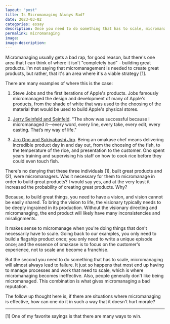 ```yaml
---
layout: "post"
title: Is Micromanaging Always Bad?
date: 2023-03-02
categories: essay
description: Once you need to do something that has to scale, micromanaging doesn't make sense.
permalink: micromanaging
image:
image-description:
---
```

Micromanaging usually gets a bad rap, for good reason, but there's one area that I can think of where it isn't "completely bad" - building great products. I'm not saying that micromanagement is needed to create great products, but rather, that it's an area where it's a viable strategy [1].

There are many examples of where this is the case:

1. Steve Jobs and the first iterations of Apple's products. Jobs famously micromanaged the design and development of many of Apple's products, from the shade of white that was used to the choosing of the material that would be used to build Apple's physical stores.

2. [Jerry Seinfeld and Seinfeld](https://hbr.org/2017/01/lifes-work-jerry-seinfeld). "The show was successful because I micromanaged it—every word, every line, every take, every edit, every casting. That’s my way of life."

3. [Jiro Ono and Sukiyabashi Jiro](https://en.wikipedia.org/wiki/Jiro_Dreams_of_Sushi?useskin=vector). Being an omakase chef means delivering incredible product day in and day out, from the choosing of the fish, to the temperature of the rice, and presentation to the customer. Ono spent years training and supervising his staff on how to cook rice before they could even touch fish.

There's no denying that these three individuals (1), built great products and (2), were micromanagers. Was it necessary for them to micromanage in order to build great products? I would say yes, and at the very least it increased the probability of creating great products. Why? 

Because, to build great things, you need to have a vision, and vision cannot be easily shared. To bring the vision to life, the visionary typically needs to be deeply ingrained in its production. Without the visionary directing and micromanaging, the end product will likely have many inconsistencies and misalignments.

It makes sense to micromanage when you're doing things that don't necessarily have to scale. Going back to our examples, you only need to build a flagship product once; you only need to write a unique episode once; and the essence of omakase is to focus on the customer's experience, not to scale and become a franchise.

But the second you need to do something that has to scale, micromanaging will almost always lead to failure. It just so happens that most end up having to manage processes and work that need to scale, which is where micromanaging becomes ineffective. Also, people generally don't like being micromanaged. This combination is what gives micromanaging a bad reputation.

The follow up thought here is, if there are situations where micromanaging is effective, how can one do it in such a way that it doesn't hurt morale?

---
[1] One of my favorite sayings is that there are many ways to win.